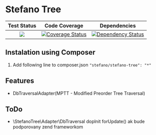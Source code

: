 Stefano Tree
===================

| Test Status | Code Coverage | Dependencies |
| :---: | :---: | :---: |
| <a href="https://travis-ci.org/bartko-s/stefano-tree"><img src="https://secure.travis-ci.org/bartko-s/stefano-tree.png?branch=master" /></a> | <a href='https://coveralls.io/r/bartko-s/stefano-tree?branch=master'><img src='https://coveralls.io/repos/bartko-s/stefano-tree/badge.png?branch=master' alt='Coverage Status' /></a> | <a href='https://www.versioneye.com/user/projects/51bc29745e594d00020111ca'><img src='https://www.versioneye.com/user/projects/51bc29745e594d00020111ca/badge.png' alt="Dependency Status" /></a> |

Instalation using Composer
--------------------------
1. Add following line to composer.json  ``` "stefano/stefano-tree": "*" ```

Features
----------
 - DbTraversalAdapter(MPTT - Modified Preorder Tree Traversal)

ToDo
-----
- \StefanoTree\Adapter\DbTraversal doplnit forUpdate() ak bude podporovany zend frameworkom